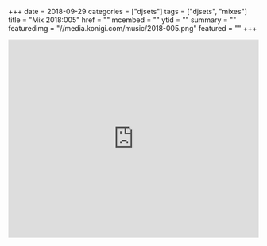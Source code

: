 +++
date = 2018-09-29
categories = ["djsets"]
tags = ["djsets", "mixes"]
title = "Mix 2018:005"
href = ""
mcembed = ""
ytid = ""
summary = ""
featuredimg = "//media.konigi.com/music/2018-005.png"
featured = ""
+++

<div class="mix"><div class="embed" >
  <iframe width="100%" height="400" src="https://www.mixcloud.com/widget/iframe/?dark=1&feed=%2Fdjkonigi%2F2018005-up-all-night-for-deep-house%2F" frameborder="0" ></iframe>
</div></div>
